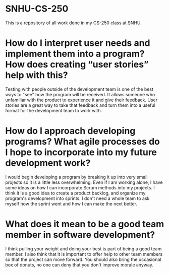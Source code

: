 # SNHU-CS-250
This is a repository of all work done in my CS-250 class at SNHU.


# How do I interpret user needs and implement them into a program? How does creating “user stories” help with this?
   Testing with people outside of the development team is one of the best ways to "see" how the program will be received. It allows someone who unfamiliar with the product to experience it and give their feedback. User stories are a great way to take that feedback and turn them into a useful format for the development team to work with. 
    
# How do I approach developing programs? What agile processes do I hope to incorporate into my future development work?
   I would begin developing a program by breaking it up into very small projects so it is a little less overwhelming. Even if I am working alone, I have some ideas on how I can incorporate Scrum methods into my projects. I think it is a good idea to create a product backlog, and organize my program's development into sprints. I don't need a whole team to ask myself how the sprint went and how I can make the next better.

# What does it mean to be a good team member in software development?
   I think pulling your weight and doing your best is part of being a good team member. I also think that it is important to offer help to other team members so that the project can move forward. You should also bring the occasional box of donuts, no one can deny that you don't improve morale anyway.
